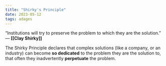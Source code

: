 ```yaml
---
title: "Shirky's Principle"
date: 2023-05-12
tags: adages
---
```


“Institutions will try to preserve the problem to which they are the solution.” — **[[Clay Shirky]]**

The Shirky Principle declares that complex solutions (like a company, or an industry) can become **so dedicated** to the problem they are the solution to, that often they inadvertently **perpetuate** the problem.
